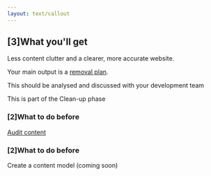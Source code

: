 ```yaml
---
layout: text/callout
---
```

## [3]What you'll get
Less content clutter and a clearer, more accurate website.

Your main output is a [removal plan](/content-strategy/remove-content/create-removal-plan/).

This should be analysed and discussed with your development team

This is part of the Clean-up phase

### [2]What to do before
[Audit content](/content-strategy/audit-content/)

### [2]What to do before
Create a content model (coming soon)
